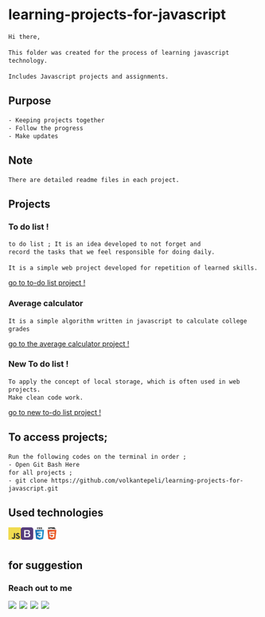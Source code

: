# learning-projects-for-javascript

```
Hi there,

This folder was created for the process of learning javascript technology.

Includes Javascript projects and assignments.
```
## Purpose
```
- Keeping projects together
- Follow the progress
- Make updates
```
## Note
```
There are detailed readme files in each project.
```
## Projects

### To do list !
```
to do list ; It is an idea developed to not forget and 
record the tasks that we feel responsible for doing daily.

It is a simple web project developed for repetition of learned skills.
```
[go to to-do list project !](https://github.com/volkantepeli/learning-projects-for-javascript/tree/master/to-do-list-with-javascript)

### Average calculator
```
It is a simple algorithm written in javascript to calculate college grades
```
[go to the average calculator project !](https://github.com/volkantepeli/learning-projects-for-javascript/tree/master/average-calculation-with-js)

### New To do list !
```
To apply the concept of local storage, which is often used in web projects.
Make clean code work.
```
[go to new to-do list project !](https://github.com/volkantepeli/learning-projects-for-javascript/tree/master/new-to-do-list-app-with-javascript)

## To access projects;
```
Run the following codes on the terminal in order ;
- Open Git Bash Here 
for all projects ;
- git clone https://github.com/volkantepeli/learning-projects-for-javascript.git
```


## Used technologies
<img align="left" src="https://raw.githubusercontent.com/github/explore/80688e429a7d4ef2fca1e82350fe8e3517d3494d/topics/javascript/javascript.png" width="25" height="25" />
<img align="left" src="https://raw.githubusercontent.com/github/explore/80688e429a7d4ef2fca1e82350fe8e3517d3494d/topics/bootstrap/bootstrap.png" width="25" height="25" />
<img align="left" src="https://raw.githubusercontent.com/github/explore/80688e429a7d4ef2fca1e82350fe8e3517d3494d/topics/css/css.png" width="25" height="25" />
<img align="left" src="https://raw.githubusercontent.com/github/explore/80688e429a7d4ef2fca1e82350fe8e3517d3494d/topics/html/html.png" width="25" height="25" />
<br>
</br>

## for suggestion
### Reach out to me 
[twitter]: https://twitter.com/volkantepelii
[linkedin]: https://www.linkedin.com/in/volkantepeli/
[stackoverflow]: https://stackoverflow.com/
[fiverr]: https://www.fiverr.com/xoxsoft

[<img width="22" src="https://unpkg.com/simple-icons@v6/icons/twitter.svg" align="left" />][twitter]
[<img width="22" src="https://unpkg.com/simple-icons@v6/icons/linkedin.svg" align="left" />][linkedin]
[<img width="22" src="https://unpkg.com/simple-icons@v6/icons/stackoverflow.svg" align="left" />][stackoverflow]
[<img width="22" src="https://unpkg.com/simple-icons@v6/icons/fiverr.svg" align="left" />][fiverr]
